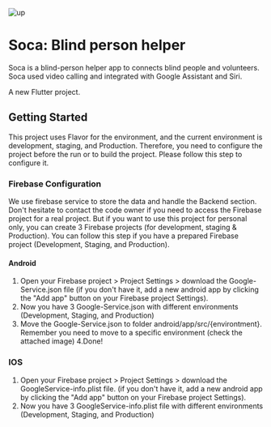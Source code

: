 ![up](https://user-images.githubusercontent.com/89120990/222953037-06f9f906-2a07-4014-9a31-230cbce1a8bf.png)


# Soca: Blind person helper
Soca is a blind-person helper app to connects blind people and volunteers. Soca used video calling and integrated with Google Assistant and Siri.

A new Flutter project.

## Getting Started

This project uses Flavor for the environment, and the current environment is development, staging, and Production. Therefore, you need to configure the project before the run or to build the project. Please follow this step to configure it.

### Firebase Configuration
We use firebase service to store the data and handle the Backend section. Don't hesitate to contact the code owner if you need to access the Firebase project for a real project. But if you want to use this project for personal only, you can create 3 Firebase projects (for development, staging & Production). You can follow this step if you have a prepared Firebase project (Development, Staging, and Production).

#### Android
1. Open your Firebase project > Project Settings > download the Google-Service.json file (if you don't have it, add a new android app by clicking the "Add app" button on your Firebase project Settings).
2. Now you have 3 Google-Service.json with different environments (Development, Staging, and Production)
3. Move the  Google-Service.json to folder android/app/src/{environtment}. Remember you need to move to a specific environment (check the attached image)
4.Done!

### IOS
1. Open your Firebase project > Project Settings > download the GoogleService-info.plist file. (if you don't have it, add a new android app by clicking the "Add app" button on your Firebase project Settings).
2. Now you have 3 GoogleService-info.plist file with different environments (Development, Staging, and Production)
